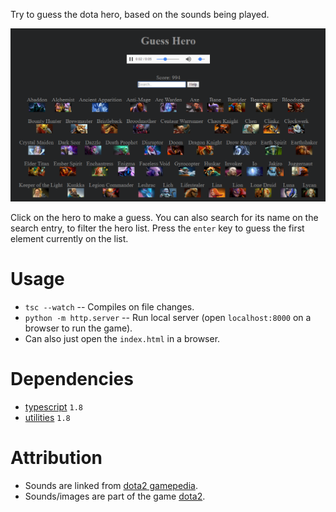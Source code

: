 Try to guess the dota hero, based on the sounds being played.

![Screenshot](images/screenshot.png "Screenshot")

Click on the hero to make a guess. You can also search for its name on the search entry, to filter the hero list. Press the `enter` key to guess the first element currently on the list.


# Usage #

- `tsc --watch` -- Compiles on file changes.
- `python -m http.server` -- Run local server (open `localhost:8000` on a browser to run the game).
- Can also just open the `index.html` in a browser.


# Dependencies #

- [typescript](https://www.typescriptlang.org/) `1.8`
- [utilities](https://bitbucket.org/drk4/javascript_utilities) `1.8`


# Attribution #

- Sounds are linked from [dota2 gamepedia](http://dota2.gamepedia.com/).
- Sounds/images are part of the game [dota2](http://www.dota2.com/).
